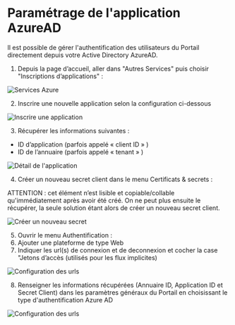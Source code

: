 # Paramétrage de l'application AzureAD

Il est possible de gérer l'authentification des utilisateurs du Portail directement depuis votre Active Directory AzureAD.

1. Depuis la page d’accueil, aller dans "Autres Services" puis choisir "Inscriptions d’applications" :

![Services Azure](/assets/AzureAD/services.png)

2. Inscrire une nouvelle application selon la configuration ci-dessous

![Inscrire une application](/assets/AzureAD/register_application.png)

3. Récupérer les informations suivantes :
  
- ID d’application (parfois appelé « client ID » )
- ID de l’annuaire (parfois appelé « tenant » )

![Détail de l'application](/assets/AzureAD/application_detail.png)

4. Créer un nouveau secret client dans le menu Certificats & secrets :

ATTENTION : cet élément n’est lisible et copiable/collable qu'immédiatement après avoir été créé. On ne peut plus ensuite le récupérer, la seule solution étant alors de créer un nouveau secret client.

![Créer un nouveau secret](/assets/AzureAD/new_client_secret.png)

5. Ouvrir le menu Authentification :
6. Ajouter une plateforme de type Web
7. Indiquer les url(s) de connexion et de deconnexion et cocher la case "Jetons d’accès (utilisés pour les flux implicites)

![Configuration des urls](/assets/AzureAD/configure_url.png)

8. Renseigner les informations récupérées (Annuaire ID, Application ID et Secret Client) dans les paramètres généraux du Portail en choisissant le type d'authentification Azure AD

![Configuration des urls](/assets/AzureAD/back_office_azuread_configuration.png)
